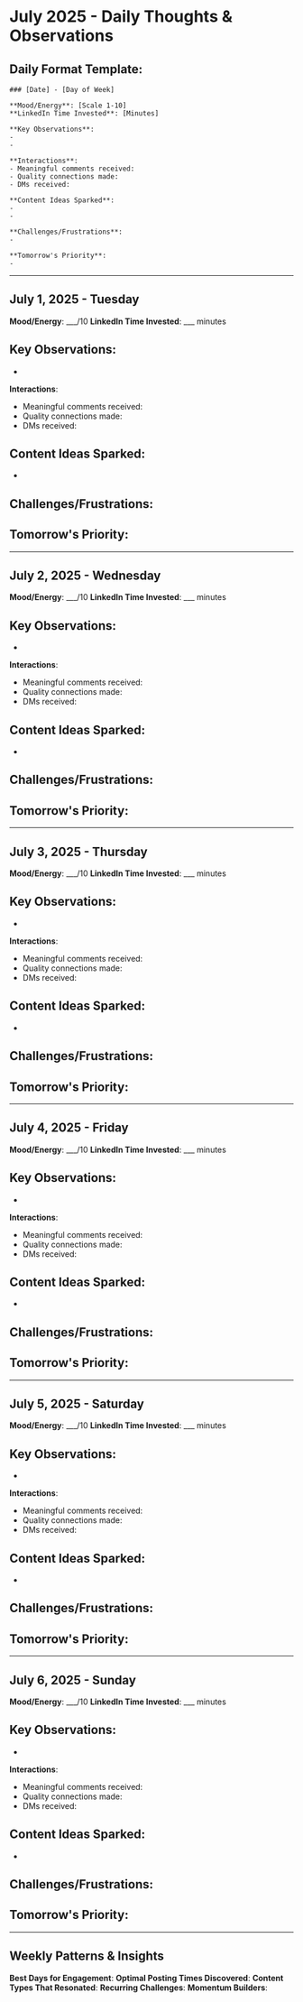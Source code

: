 # July 2025 - Daily Thoughts & Observations

## Daily Format Template:
```
### [Date] - [Day of Week]

**Mood/Energy**: [Scale 1-10]
**LinkedIn Time Invested**: [Minutes]

**Key Observations**:
- 
- 

**Interactions**:
- Meaningful comments received:
- Quality connections made:
- DMs received:

**Content Ideas Sparked**:
- 
- 

**Challenges/Frustrations**:
- 

**Tomorrow's Priority**:
- 
```

---

## July 1, 2025 - Tuesday

**Mood/Energy**: ___/10
**LinkedIn Time Invested**: ___ minutes

**Key Observations**:
- 
- 

**Interactions**:
- Meaningful comments received:
- Quality connections made:
- DMs received:

**Content Ideas Sparked**:
- 
- 

**Challenges/Frustrations**:
- 

**Tomorrow's Priority**:
- 

---

## July 2, 2025 - Wednesday

**Mood/Energy**: ___/10
**LinkedIn Time Invested**: ___ minutes

**Key Observations**:
- 
- 

**Interactions**:
- Meaningful comments received:
- Quality connections made:
- DMs received:

**Content Ideas Sparked**:
- 
- 

**Challenges/Frustrations**:
- 

**Tomorrow's Priority**:
- 

---

## July 3, 2025 - Thursday

**Mood/Energy**: ___/10
**LinkedIn Time Invested**: ___ minutes

**Key Observations**:
- 
- 

**Interactions**:
- Meaningful comments received:
- Quality connections made:
- DMs received:

**Content Ideas Sparked**:
- 
- 

**Challenges/Frustrations**:
- 

**Tomorrow's Priority**:
- 

---

## July 4, 2025 - Friday

**Mood/Energy**: ___/10
**LinkedIn Time Invested**: ___ minutes

**Key Observations**:
- 
- 

**Interactions**:
- Meaningful comments received:
- Quality connections made:
- DMs received:

**Content Ideas Sparked**:
- 
- 

**Challenges/Frustrations**:
- 

**Tomorrow's Priority**:
- 

---

## July 5, 2025 - Saturday

**Mood/Energy**: ___/10
**LinkedIn Time Invested**: ___ minutes

**Key Observations**:
- 
- 

**Interactions**:
- Meaningful comments received:
- Quality connections made:
- DMs received:

**Content Ideas Sparked**:
- 
- 

**Challenges/Frustrations**:
- 

**Tomorrow's Priority**:
- 

---

## July 6, 2025 - Sunday

**Mood/Energy**: ___/10
**LinkedIn Time Invested**: ___ minutes

**Key Observations**:
- 
- 

**Interactions**:
- Meaningful comments received:
- Quality connections made:
- DMs received:

**Content Ideas Sparked**:
- 
- 

**Challenges/Frustrations**:
- 

**Tomorrow's Priority**:
- 

---

## Weekly Patterns & Insights

**Best Days for Engagement**:
**Optimal Posting Times Discovered**:
**Content Types That Resonated**:
**Recurring Challenges**:
**Momentum Builders**: